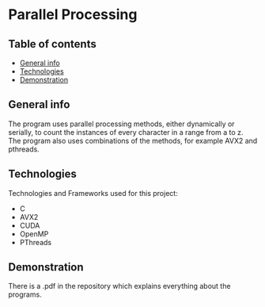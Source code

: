 # Parallel Processing

## Table of contents
* [General info](#general-info)
* [Technologies](#technologies)
* [Demonstration](#demonstration)

## General info
The program uses parallel processing methods, either dynamically or serially, to count the instances of every character in a range from a to z.
The program also uses combinations of the methods, for example AVX2 and pthreads.

## Technologies
Technologies and Frameworks used for this project:
* C
* AVX2
* CUDA
* OpenMP
* PThreads

## Demonstration
There is a .pdf in the repository which explains everything about the programs.
